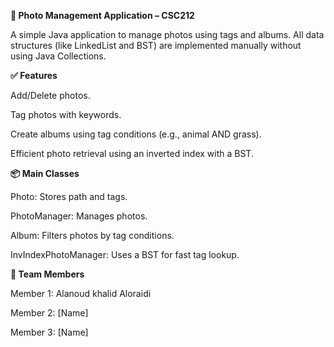 **📸 Photo Management Application – CSC212**

A simple Java application to manage photos using tags and albums. All data structures (like LinkedList and BST) are implemented manually without using Java Collections.

**✅ Features**

Add/Delete photos.

Tag photos with keywords.

Create albums using tag conditions (e.g., animal AND grass).

Efficient photo retrieval using an inverted index with a BST.

**📦 Main Classes**

Photo: Stores path and tags.

PhotoManager: Manages photos.

Album: Filters photos by tag conditions.

InvIndexPhotoManager: Uses a BST for fast tag lookup.

**👥 Team Members**

Member 1: Alanoud khalid Aloraidi

Member 2: [Name]

Member 3: [Name]
